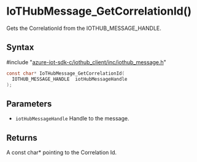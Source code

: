 # IoTHubMessage_GetCorrelationId()

Gets the CorrelationId from the IOTHUB_MESSAGE_HANDLE.

## Syntax

\#include "[azure-iot-sdk-c/iothub_client/inc/iothub_message.h](../iot-c-ref-iothub-message-h.md)"  
```C
const char* IoTHubMessage_GetCorrelationId(
  IOTHUB_MESSAGE_HANDLE  iotHubMessageHandle
);
```

## Parameters
* `iotHubMessageHandle` Handle to the message.

## Returns
A const char* pointing to the Correlation Id.

